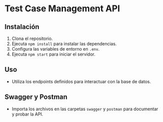 # Test Case Management API

## Instalación

1. Clona el repositorio.
2. Ejecuta `npm install` para instalar las dependencias.
3. Configura las variables de entorno en `.env`.
4. Ejecuta `npm start` para iniciar el servidor.

## Uso

- Utiliza los endpoints definidos para interactuar con la base de datos.

## Swagger y Postman

- Importa los archivos en las carpetas `swagger` y `postman` para documentar y probar la API.
